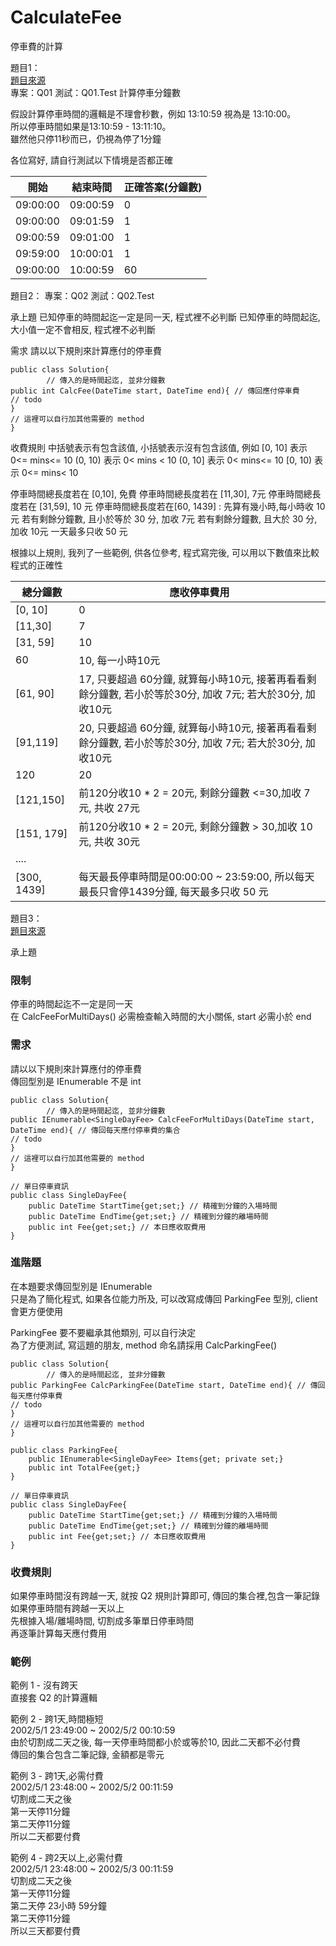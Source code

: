 # CalculateFee  
停車費的計算  

題目1：  
[題目來源](https://www.evernote.com/shard/s530/client/snv?noteGuid=9e16269c-6476-0e8e-1d0f-6ef712456280&noteKey=8051edac93ec4abe6d78976e209cdc49&sn=https%3A%2F%2Fwww.evernote.com%2Fshard%2Fs530%2Fsh%2F9e16269c-6476-0e8e-1d0f-6ef712456280%2F8051edac93ec4abe6d78976e209cdc49&title=20220506.Q1%2B%25E8%25A8%2588%25E7%25AE%2597%25E5%2581%259C%25E8%25BB%258A%25E5%2588%2586%25E9%2590%2598%25E6%2595%25B8)  
專案：Q01
測試：Q01.Test
計算停車分鐘數  

假設計算停車時間的邏輯是不理會秒數，例如 13:10:59 視為是 13:10:00。  
所以停車時間如果是13:10:59 - 13:11:10。  
雖然他只停11秒而已，仍視為停了1分鐘  
  
各位寫好, 請自行測試以下情境是否都正確  

開始|結束時間|正確答案(分鐘數)
--|--|--
09:00:00|09:00:59|0
09:00:00|09:01:59|1
09:00:59|09:01:00|1
09:59:00|10:00:01|1
09:00:00|10:00:59|60

題目2：
專案：Q02
測試：Q02.Test

承上題
已知停車的時間起迄一定是同一天, 程式裡不必判斷
已知停車的時間起迄, 大小值一定不會相反, 程式裡不必判斷

需求
請以以下規則來計算應付的停車費
```
public class Solution{
        // 傳入的是時間起迄, 並非分鐘數
public int CalcFee(DateTime start, DateTime end){ // 傳回應付停車費
// todo
}
// 這裡可以自行加其他需要的 method
}
```

收費規則
中括號表示有包含該值, 小括號表示沒有包含該值, 例如
[0, 10] 表示  0<= mins<= 10
(0, 10) 表示  0< mins < 10
(0, 10] 表示  0< mins<= 10
[0, 10) 表示  0<= mins< 10

停車時間總長度若在 [0,10], 免費
停車時間總長度若在 [11,30], 7元
停車時間總長度若在 [31,59], 10 元
停車時間總長度若在[60, 1439] :
先算有幾小時,每小時收 10元
若有剩餘分鐘數, 且小於等於 30  分, 加收 7元
若有剩餘分鐘數, 且大於 30  分, 加收 10元
一天最多只收 50 元

根據以上規則, 我列了一些範例, 供各位參考, 程式寫完後, 可以用以下數值來比較程式的正確性


總分鐘數|應收停車費用
--|--
[0, 10]|0
[11,30]|7
[31, 59]|10
60|10, 每一小時10元
[61, 90]|17, 只要超過 60分鐘, 就算每小時10元, 接著再看看剩餘分鐘數, 若小於等於30分, 加收 7元; 若大於30分, 加收10元
[91,119]|20, 只要超過 60分鐘, 就算每小時10元, 接著再看看剩餘分鐘數, 若小於等於30分, 加收 7元; 若大於30分, 加收10元
120|20
[121,150]|前120分收10 * 2 = 20元, 剩餘分鐘數 <=30,加收 7元, 共收 27元
[151, 179]|前120分收10 * 2 = 20元, 剩餘分鐘數 > 30,加收 10元, 共收 30元
....|
[300, 1439]|每天最長停車時間是00:00:00 ~ 23:59:00, 所以每天最長只會停1439分鐘, 每天最多只收 50 元

題目3：  
[題目來源](https://www.evernote.com/shard/s530/sh/8e50c58e-405b-2fee-7072-62a7078fa146/67b10ac9342f986961e9d644361ef14d)  
  
承上題  

### 限制  
停車的時間起迄不一定是同一天  
在 CalcFeeForMultiDays() 必需檢查輸入時間的大小關係, start 必需小於 end  
  
### 需求  
請以以下規則來計算應付的停車費  
傳回型別是 IEnumerable<SingleDayFee> 不是 int  
```
public class Solution{  
        // 傳入的是時間起迄, 並非分鐘數  
public IEnumerable<SingleDayFee> CalcFeeForMultiDays(DateTime start, DateTime end){ // 傳回每天應付停車費的集合  
// todo
}
// 這裡可以自行加其他需要的 method
}

// 單日停車資訊
public class SingleDayFee{
    public DateTime StartTime{get;set;} // 精確到分鐘的入場時間
    public DateTime EndTime{get;set;} // 精確到分鐘的離場時間
    public int Fee{get;set;} // 本日應收取費用
}
```

### 進階題
在本題要求傳回型別是 IEnumerable<SingleDayFee>  
只是為了簡化程式, 如果各位能力所及, 可以改寫成傳回 ParkingFee 型別, client 會更方便使用  
  
ParkingFee 要不要繼承其他類別, 可以自行決定  
為了方便測試, 寫這題的朋友, method 命名請採用 CalcParkingFee()  
```
public class Solution{
        // 傳入的是時間起迄, 並非分鐘數
public ParkingFee CalcParkingFee(DateTime start, DateTime end){ // 傳回每天應付停車費
// todo
}
// 這裡可以自行加其他需要的 method
}

public class ParkingFee{
    public IEnumerable<SingleDayFee> Items{get; private set;}
    public int TotalFee{get;}
}

// 單日停車資訊
public class SingleDayFee{
    public DateTime StartTime{get;set;} // 精確到分鐘的入場時間
    public DateTime EndTime{get;set;} // 精確到分鐘的離場時間
    public int Fee{get;set;} // 本日應收取費用
}
```

### 收費規則  
如果停車時間沒有跨越一天, 就按 Q2 規則計算即可, 傳回的集合裡,包含一筆記錄  
如果停車時間有跨越一天以上  
先根據入場/離場時間, 切割成多筆單日停車時間  
再逐筆計算每天應付費用  

### 範例
範例 1 - 沒有跨天  
直接套 Q2 的計算邏輯  
  
範例 2 - 跨1天,時間極短  
2002/5/1 23:49:00 ~  2002/5/2 00:10:59  
由於切割成二天之後, 每一天停車時間都小於或等於10, 因此二天都不必付費  
傳回的集合包含二筆記錄, 金額都是零元  
  
範例 3 - 跨1天,必需付費  
2002/5/1 23:48:00 ~  2002/5/2 00:11:59  
切割成二天之後  
第一天停11分鐘  
第二天停11分鐘  
所以二天都要付費  
  
範例 4 - 跨2天以上,必需付費  
2002/5/1 23:48:00 ~  2002/5/3 00:11:59  
切割成二天之後  
第一天停11分鐘  
第二天停 23小時 59分鐘  
第二天停11分鐘  
所以三天都要付費  